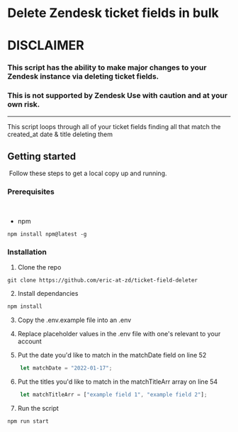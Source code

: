 # Delete Zendesk ticket fields in bulk

# DISCLAIMER

### This script has the ability to make major changes to your Zendesk instance via deleting ticket fields.

### This is not supported by Zendesk Use with caution and at your own risk.

---

<!-- Description of project-->

This script loops through all of your ticket fields finding all that match the created_at date & title deleting them

## Getting started

​
Follow these steps to get a local copy up and running.
​

<!-- Any required packages or dependencies prior to installation of the app-->

### Prerequisites

​

- npm

```
npm install npm@latest -g
```

<!-- Steps to get the app running locally -->

### Installation

1. Clone the repo

```git
git clone https://github.com/eric-at-zd/ticket-field-deleter
```

2. Install dependancies

```javascript
npm install
```

3. Copy the .env.example file into an .env

4. Replace placeholder values in the .env file with one's relevant to your account

5. Put the date you'd like to match in the matchDate field on line 52

```javascript
    let matchDate = "2022-01-17";
```

6. Put the titles you'd like to match in the matchTitleArr array on line 54

```javascript
    let matchTitleArr = ["example field 1", "example field 2"];
```

7. Run the script

```javascript
npm run start
```

​

